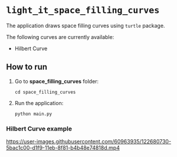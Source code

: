 # `light_it_space_filling_curves`

The application draws space filling curves using `turtle` package.

The following curves are currently available:
- Hilbert Curve

## How to run

1. Go to **space_filling_curves** folder:
    ```
    cd space_filling_curves
    ```
2. Run the application:
    ```
    python main.py
    ```

### Hilbert Curve example
https://user-images.githubusercontent.com/60963935/122680730-5bac1c00-d1f9-11eb-8f81-b4b48e74818d.mp4




